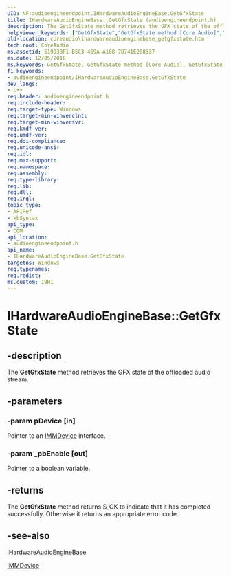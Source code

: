 ```yaml
---
UID: NF:audioengineendpoint.IHardwareAudioEngineBase.GetGfxState
title: IHardwareAudioEngineBase::GetGfxState (audioengineendpoint.h)
description: The GetGfxState method retrieves the GFX state of the offloaded audio stream.helpviewer_keywords: ["GetGfxState","GetGfxState method [Core Audio]","GetGfxState method [Core Audio]","IHardwareAudioEngineBase interface","IHardwareAudioEngineBase interface [Core Audio]","GetGfxState method","IHardwareAudioEngineBase.GetGfxState","IHardwareAudioEngineBase::GetGfxState","audioengineendpoint/IHardwareAudioEngineBase::GetGfxState","coreaudio.ihardwareaudioenginebase_getgfxstate"]
old-location: coreaudio\ihardwareaudioenginebase_getgfxstate.htm
tech.root: CoreAudio
ms.assetid: 519D3BF1-B5C3-469A-A188-7D741E288337
ms.date: 12/05/2018
ms.keywords: GetGfxState, GetGfxState method [Core Audio], GetGfxState method [Core Audio],IHardwareAudioEngineBase interface, IHardwareAudioEngineBase interface [Core Audio],GetGfxState method, IHardwareAudioEngineBase.GetGfxState, IHardwareAudioEngineBase::GetGfxState, audioengineendpoint/IHardwareAudioEngineBase::GetGfxState, coreaudio.ihardwareaudioenginebase_getgfxstate
f1_keywords:
- audioengineendpoint/IHardwareAudioEngineBase.GetGfxState
dev_langs:
- c++
req.header: audioengineendpoint.h
req.include-header: 
req.target-type: Windows
req.target-min-winverclnt: 
req.target-min-winversvr: 
req.kmdf-ver: 
req.umdf-ver: 
req.ddi-compliance: 
req.unicode-ansi: 
req.idl: 
req.max-support: 
req.namespace: 
req.assembly: 
req.type-library: 
req.lib: 
req.dll: 
req.irql: 
topic_type:
- APIRef
- kbSyntax
api_type:
- COM
api_location:
- audioengineendpoint.h
api_name:
- IHardwareAudioEngineBase.GetGfxState
targetos: Windows
req.typenames: 
req.redist: 
ms.custom: 19H1
---
```


# IHardwareAudioEngineBase::GetGfxState


## -description


The <b>GetGfxState</b> method retrieves the GFX state of the offloaded audio stream.


## -parameters




### -param pDevice [in]

Pointer to an <a href="https://docs.microsoft.com/windows/desktop/api/mmdeviceapi/nn-mmdeviceapi-immdevice">IMMDevice</a> interface.


### -param _pbEnable [out]

Pointer to a boolean variable.


## -returns



The <b>GetGfxState</b> method returns S_OK to indicate that it has completed successfully. Otherwise it returns an appropriate error code.




## -see-also




<a href="https://docs.microsoft.com/windows/desktop/api/audioengineendpoint/nn-audioengineendpoint-ihardwareaudioenginebase">IHardwareAudioEngineBase</a>



<a href="https://docs.microsoft.com/windows/desktop/api/mmdeviceapi/nn-mmdeviceapi-immdevice">IMMDevice</a>
 

 

